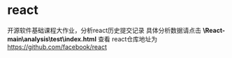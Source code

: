 # react
开源软件基础课程大作业，分析react历史提交记录
具体分析数据请点击    **\React-main\analysis\test\index.html**  查看
react仓库地址为 https://github.com/facebook/react
